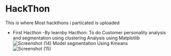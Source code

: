 # HackThon
This is where Most hackthons i particated is uploaded
- First Hacthon
 -By learnby Hacthon: To do Customer personality analysis and segmentation using clustering
  Analysis using Matplotlib
![Screenshot (14)](https://user-images.githubusercontent.com/102205233/177045731-b7e783de-66fd-4e54-86f0-2047824c6253.png)
Model segmentation Using Kmeans
![Screenshot (15)](https://user-images.githubusercontent.com/102205233/177045684-5c52b75c-54d8-4c5c-b7d8-edecfe7dadcf.png)


